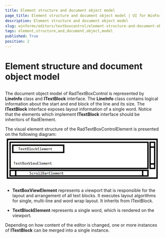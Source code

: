 ```yaml
---
title: Element structure and document object model
page_title: Element structure and document object model | UI for WinForms Documentation
description: Element structure and document object model
slug: winforms/editors/textboxcontrol/element-structure-and-document-object-model
tags: element,structure,and,document,object,model
published: True
position: 2
---
```


# Element structure and document object model



## 

The document object model of RadTextBoxControl is represented by __LineInfo__
        	class and __ITextBlock__ interface. The __LineInfo__ class 
        	contains logical information about the start and end block of the line and its size. The 
        	__ITextBlock__ interface exposes layout information of a single word.
        	Notice that the elements which implement __ITextBlock__ interface should be inheritors of RadElement.
       	

The visual element structure of the RadTextBoxControlElement is presented on the following diagram:
       	![editors-textboxcontrol-element-structure 001](images/editors-textboxcontrol-element-structure001.png)

* __TextBoxViewElement__ represents a viewport that is responsible for the
		  		layout and arrangement of all text blocks. It executes layout algorithms for single, multi-line
		  		and word wrap layout. It inherits from ITextBlock.
		  	

* __TextBlockElement__ represents a single word, which is rendered on the viewport.
		  	

Depending on how content of the editor is changed, one or more instances of 
			__ITextBlock__ can be merged into a single instance.
		
